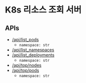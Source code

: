 # K8s 리소스 조회 서버

## APIs

- [/api/list_pods](http://182.225.15.97:31234/api/list_pods/)
  - `namespace: str`
- [/api/list_namespaces](http://182.225.15.97:31234/api/list_namespaces/)
- [/api/list_deployments](http://182.225.15.97:31234/api/list_deployments/)
  - `namespace: str`
- [/api/top/nodes](http://182.225.15.97:31234/api/top/nodes/)
- [/api/top/pods](http://182.225.15.97:31234/api/top/pods/)
  - `namespace: str`
